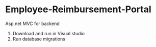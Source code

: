 # Employee-Reimbursement-Portal
Asp.net MVC for backend

1. Download and run in Visual studio
2. Run database migrations

